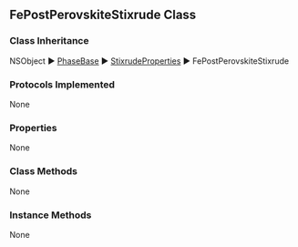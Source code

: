 ## FePostPerovskiteStixrude Class  
### Class Inheritance  
NSObject ▶️ [PhaseBase](PhaseBase.html) ▶️ [StixrudeProperties](StixrudeProperties.md) ▶️ FePostPerovskiteStixrude    

### Protocols Implemented  
None   

### Properties  
None  

### Class Methods  
None  

### Instance Methods  
None  
